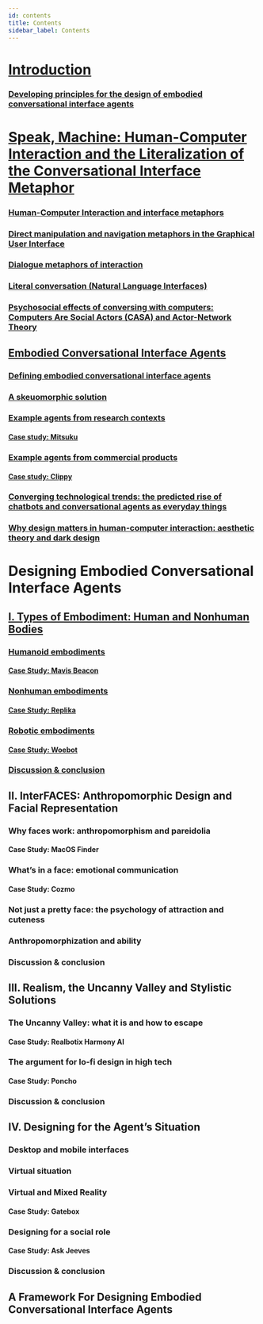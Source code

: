 ```yaml
---
id: contents
title: Contents
sidebar_label: Contents
---
```

# [Introduction](intro.md)

### [Developing principles for the design of embodied conversational interface agents](intro#developing-principles-for-the-design-of-embodied-conversational-interface-agents)

# [Speak, Machine: Human-Computer Interaction and the Literalization of the Conversational Interface Metaphor](speak-machine.md)

### [Human-Computer Interaction and interface metaphors](speak-machine#human-computer-interaction-and-interface-metaphors)

### [Direct manipulation and navigation metaphors in the Graphical User Interface](speak-machine#direct-manipulation-and-navigation-metaphors-in-the-graphical-user-interface)

### [Dialogue metaphors of interaction](speak-machine#dialogue-metaphors-of-interaction)

### [Literal conversation (Natural Language Interfaces)](speak-machine#literal-conversation-natural-language-interfaces)

### [Psychosocial effects of conversing with computers: Computers Are Social Actors (CASA) and Actor-Network Theory](speak-machine#psychosocial-effects-of-conversing-with-computers-computers-are-social-actors-casa-and-actor-network-theory)

## [Embodied Conversational Interface Agents](embodied-conversational-interfaces.md)

### [Defining embodied conversational interface agents](embodied-conversational-interfaces#defining-embodied-conversational-interface-agents)

### [A skeuomorphic solution](embodied-conversational-interfaces#a-skeuomorphic-solution)

### [Example agents from research contexts](embodied-conversational-interfaces#example-agents-from-research-contexts)

#### [Case study: Mitsuku](embodied-conversational-interfaces#case-study-mitsuku)

### [Example agents from commercial products](embodied-conversational-interfaces#example-agents-from-commercial-products)

#### [Case study: Clippy](embodied-conversational-interfaces#case-study-clippy)

### [Converging technological trends: the predicted rise of chatbots and conversational agents as everyday things](embodied-conversational-interfaces#converging-technological-trends-the-predicted-rise-of-chatbots-and-conversational-agents-as-everyday-things)

### [Why design matters in human-computer interaction: aesthetic theory and dark design](embodied-conversational-interfaces#why-design-matters-in-human-computer-interaction-aesthetic-theory-and-dark-design)

# Designing Embodied Conversational Interface Agents

## [I. Types of Embodiment: Human and Nonhuman Bodies](i-types#i-types-of-embodiment-human-vs-nonhuman-bodies)

### [Humanoid embodiments](i-types#humanoid-embodiments)

#### [Case Study: Mavis Beacon](i-types#case-study-mavis-beacon)

### [Nonhuman embodiments](i-types#nonhuman-embodiments)

#### [Case Study: Replika](i-types#case-study-replika)

### [Robotic embodiments](i-types#robotic-embodiments)

#### [Case Study: Woebot](i-types#case-study-woebot)

### [Discussion & conclusion](i-types#discussion-conclusion)

## II. InterFACES: Anthropomorphic Design and Facial Representation

### Why faces work: anthropomorphism and pareidolia

#### Case Study: MacOS Finder

### What’s in a face: emotional communication

#### Case Study: Cozmo

### Not just a pretty face: the psychology of attraction and cuteness

### Anthropomorphization and ability

### Discussion & conclusion

## III. Realism, the Uncanny Valley and Stylistic Solutions

### The Uncanny Valley: what it is and how to escape

#### Case Study: Realbotix Harmony AI

### The argument for lo-fi design in high tech

#### Case Study: Poncho

### Discussion & conclusion

## IV. Designing for the Agent’s Situation

### Desktop and mobile interfaces

### Virtual situation

### Virtual and Mixed Reality

#### Case Study: Gatebox

### Designing for a social role  

#### Case Study: Ask Jeeves

### Discussion & conclusion

## A Framework For Designing Embodied Conversational Interface Agents
